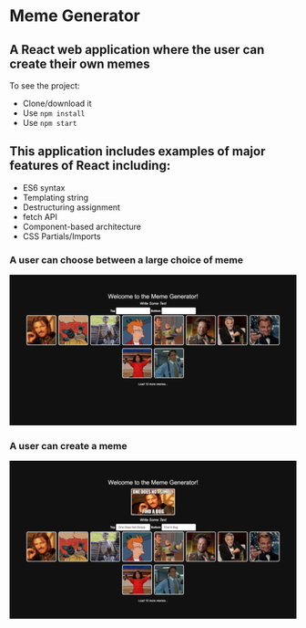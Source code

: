# Meme Generator

## A React web application where the user can create their own memes

To see the project:
- Clone/download it
- Use ```npm install```
- Use ```npm start```

## This application includes examples of major features of React including:
- ES6 syntax
- Templating string
- Destructuring assignment
- fetch API
- Component-based architecture
- CSS Partials/Imports
   
### A user can choose between a large choice of meme
![Home](https://github.com/SonyaMoisset/Meme-Generator_REACT-REDUX/blob/master/home.png) 

### A user can create a meme
![Meme](https://github.com/SonyaMoisset/Meme-Generator_REACT-REDUX/blob/master/meme.png)
